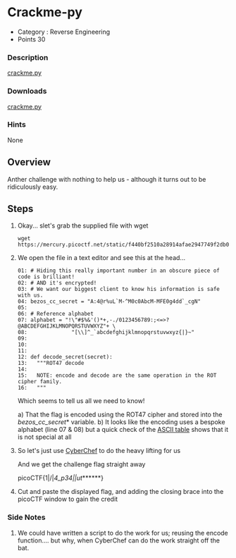 # Crackme-py
- Category : Reverse Engineering
- Points 30

### Description

[crackme.py](https://mercury.picoctf.net/static/f440bf2510a28914afae2947749f2db0/crackme.py)


### Downloads
[crackme.py](./crackme.py)


### Hints

None


## Overview

Anther challenge with nothing to help us - although it turns out to be ridiculously easy.


## Steps

1. Okay... slet's grab the supplied file with wget

   ```
   wget https://mercury.picoctf.net/static/f440bf2510a28914afae2947749f2db0/crackme.py
   ```


2. We open the file in a text editor and see this at the head...

   ```
   01: # Hiding this really important number in an obscure piece of code is brilliant!
   02: # AND it's encrypted!
   03: # We want our biggest client to know his information is safe with us.
   04: bezos_cc_secret = "A:4@r%uL`M-^M0c0AbcM-MFE0g4dd`_cgN"
   05:
   06: # Reference alphabet
   07: alphabet = "!\"#$%&'()*+,-./0123456789:;<=>?@ABCDEFGHIJKLMNOPQRSTUVWXYZ"+ \
   08:              "[\\]^_`abcdefghijklmnopqrstuvwxyz{|}~"
   09:
   10:
   11:
   12: def decode_secret(secret):
   13:   """ROT47 decode
   14:
   15:   NOTE: encode and decode are the same operation in the ROT cipher family.
   16:   """
   ```

   Which seems to tell us all we need to know!

   a) That the flag is encoded using the ROT47 cipher and stored into the *bezos_cc_secret** variable.
   b) It looks like the encoding uses a bespoke alphabet (line 07 & 08) but a quick check of the [ASCII table](https://www.asciitable.com) shows that it is not special at all


3. So let's just use [CyberChef](https://gchq.github.io/CyberChef/#recipe=ROT47(47)&input=QTo0QHIldUxgTS1eTTBjMEFiY00tTUZFMGc0ZGRgX2NnTg) to do the heavy lifting for us

   And we get the challenge flag straight away

   picoCTF{1|\/|_4_p34|\|ut_******}

4. Cut and paste the displayed flag, and adding the closing brace into the picoCTF window to gain the credit



### Side Notes

1. We could have written a script to do the work for us; reusing the encode function.... but why, when CyberChef can do the work straight off the bat.
